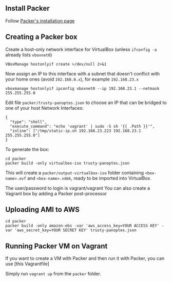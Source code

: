 Install Packer
---
Follow [Packer's installation page](http://www.packer.io/intro/getting-started/setup.html)

Creating a Packer box
---
Create a host-only network interface for VirtualBox (unless ```ifconfig -a``` already lists ```vboxnet0```)
```
VBoxManage hostonlyif create >/dev/null 2>&1
```

Now assign an IP to this interface with a subnet that doesn't conflict with your home ones (avoid ```192.168.0.x```), for example ```192.168.23.x```
```
vboxmanage hostonlyif ipconfig vboxnet0 --ip 192.168.23.1 --netmask 255.255.255.0
```

Edit file ```packer/trusty-panoptes.json``` to choose an IP that can be bridged to one of your host Network Interfaces:
```
{
  "type": "shell",
  "execute_command": "echo 'vagrant' | sudo -S sh '{{ .Path }}'",
  "inline": ["/tmp/static-ip.sh 192.168.23.223 192.168.23.1 255.255.255.0"]
}
```

To generate the box:
```
cd packer
packer build -only virtualbox-iso trusty-panoptes.json
```
This will create a ```packer/output-virtualbox-iso``` folder containing ```<box-name>.ovf``` and ```<box-name>.vdmk```, ready to be imported into VirtualBox.

The user/password to login is vagrant/vagrant
You can also create a Vagrant box by adding a Packer post-processor

Uploading AMI to AWS
---
```
cd packer
packer build -only amazon-ebs -var 'aws_access_key=YOUR ACCESS KEY' -var 'aws_secret_key=YOUR SECRET KEY' trusty-panoptes.json
```

Running Packer VM on Vagrant
---
If you want to create a VM with Packer and then run it with Packer, you can use  [this Vagrantfile]

Simply run ```vagrant up``` from the ```packer``` folder.

